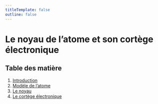 ```yaml
---
titleTemplate: false
outline: false
---
```


# Le noyau de l’atome et son cortège électronique

## Table des matière

1. [Introduction](introduction.md)
2. [Modèle de l’atome](modele.md)
3. [Le noyau](noyau.md)
4. [Le cortège électronique](cortege.md)
